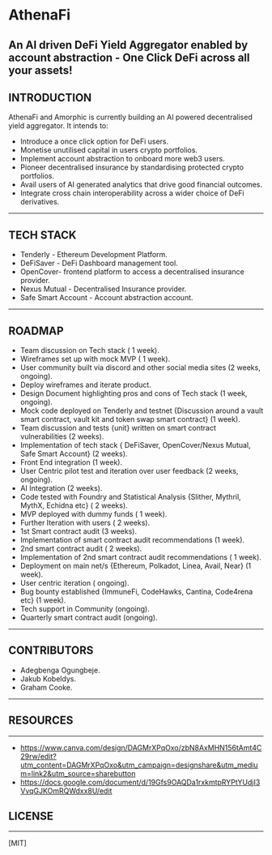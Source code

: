# AthenaFi
An AI driven DeFi Yield Aggregator enabled by account abstraction - One Click DeFi across all your assets!
-----------------------------------------------------------------

## INTRODUCTION
AthenaFi and Amorphic is currently building an AI powered decentralised yield aggregator. It intends to:
+ Introduce a once click option for DeFi users.
+ Monetise unutilised capital in users crypto portfolios.
+ Implement account abstraction to onboard more web3 users.
+ Pioneer decentralised insurance by standardising protected crypto portfolios.
+ Avail users of AI generated analytics that drive good financial outcomes.
+ Integrate cross chain interoperability across a wider choice of DeFi derivatives.
----------------------------------------------------------------------------------

## TECH STACK
+ Tenderly - Ethereum Development Platform.
+ DeFiSaver - DeFi Dashboard management tool.
+ OpenCover- frontend platform to access a decentralised insurance provider.
+ Nexus Mutual - Decentralised Insurance provider.
+ Safe Smart Account - Account abstraction account.
----------------------------------------------------------

## ROADMAP
+ Team discussion on Tech stack ( 1 week).
+ Wireframes set up with mock MVP ( 1 week).
+ User community built via discord and other social media sites (2 weeks, ongoing).
+ Deploy wireframes and iterate product.
+ Design Document highlighting pros and cons of Tech stack (1 week, ongoing).
+ Mock code deployed on Tenderly and testnet {Discussion around a vault smart contract, vault kit and token swap smart contract} (1 week).
+ Team discussion and tests {unit} written on smart contract vulnerabilities (2 weeks).
+ Implementation of tech stack { DeFiSaver, OpenCover/Nexus Mutual, Safe Smart Account} (2 weeks).
+ Front End integration (1 week).
+ User Centric pilot test and iteration over user feedback (2 weeks, ongoing).
+ AI Integration (2 weeks).
+ Code tested with Foundry and Statistical Analysis {Slither, Mythril, MythX, Echidna etc}  ( 2 weeks).
+ MVP deployed with dummy funds ( 1 week).
+ Further Iteration with users ( 2 weeks).
+ 1st Smart contract audit (3 weeks).
+ Implementation of smart contract audit recommendations (1 week).
+ 2nd smart contract audit ( 2 weeks).
+ Implementation of 2nd smart contract audit recommendations ( 1 week).
+ Deployment on main net/s {Ethereum, Polkadot, Linea, Avail, Near} (1 week).
+ User centric iteration ( ongoing).
+ Bug bounty established {ImmuneFi, CodeHawks, Cantina, Code4rena etc} (1 week).
+ Tech support in Community (ongoing).
+ Quarterly smart contract audit (ongoing).
--------------------------------

## CONTRIBUTORS
+ Adegbenga Ogungbeje.
+ Jakub Kobeldys.
+ Graham Cooke.
----------------------

## RESOURCES
------------
+ https://www.canva.com/design/DAGMrXPqOxo/zbN8AxMHN156tAmt4C29rw/edit?utm_content=DAGMrXPqOxo&utm_campaign=designshare&utm_medium=link2&utm_source=sharebutton
+ https://docs.google.com/document/d/19Gfs9OAQDa1rxkmtpRYPtYUdjI3VvqGJKOmRQWdxx8U/edit

## LICENSE
----------
[MIT]



